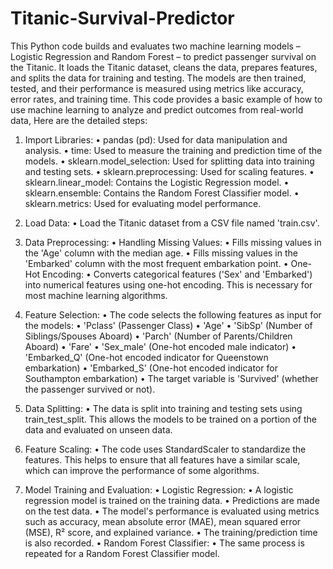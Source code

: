# Titanic-Survival-Predictor

This Python code builds and evaluates two machine learning models – Logistic Regression and Random Forest – to predict passenger survival on the Titanic. It loads the Titanic dataset, cleans the data, prepares features, and splits the data for training and testing. The models are then trained, tested, and their performance is measured using metrics like accuracy, error rates, and training time. This code provides a basic example of how to use machine learning to analyze and predict outcomes from real-world data, Here are the detailed steps:


1. Import Libraries:
•	pandas (pd): Used for data manipulation and analysis.
•	time: Used to measure the training and prediction time of the models.
•	sklearn.model_selection: Used for splitting data into training and testing sets.
•	sklearn.preprocessing: Used for scaling features.
•	sklearn.linear_model: Contains the Logistic Regression model.
•	sklearn.ensemble: Contains the Random Forest Classifier model.
•	sklearn.metrics: Used for evaluating model performance.

3. Load Data:
•	Load the Titanic dataset from a CSV file named 'train.csv'.

4. Data Preprocessing:
•	Handling Missing Values:
•	Fills missing values in the 'Age' column with the median age.
•	Fills missing values in the 'Embarked' column with the most frequent embarkation point.
•	One-Hot Encoding:
•	Converts categorical features ('Sex' and 'Embarked') into numerical features using one-hot encoding. This is necessary for most machine learning algorithms.

5. Feature Selection:
•	The code selects the following features as input for the models:
•	'Pclass' (Passenger Class)
•	'Age'
•	'SibSp' (Number of Siblings/Spouses Aboard)
•	'Parch' (Number of Parents/Children Aboard)
•	'Fare'
•	'Sex_male' (One-hot encoded male indicator)
•	'Embarked_Q' (One-hot encoded indicator for Queenstown embarkation)
•	'Embarked_S' (One-hot encoded indicator for Southampton embarkation)
•	The target variable is 'Survived' (whether the passenger survived or not).

6. Data Splitting:
•	The data is split into training and testing sets using train_test_split. This allows the models to be trained on a portion of the data and evaluated on unseen data.

7. Feature Scaling:
•	The code uses StandardScaler to standardize the features. This helps to ensure that all features have a similar scale, which can improve the performance of some algorithms.

8. Model Training and Evaluation:
•	Logistic Regression:
•	A logistic regression model is trained on the training data.
•	Predictions are made on the test data.
•	The model's performance is evaluated using metrics such as accuracy, mean absolute error (MAE), mean squared error (MSE), R² score, and explained variance.
•	The training/prediction time is also recorded.
•	Random Forest Classifier:
•	The same process is repeated for a Random Forest Classifier model.



